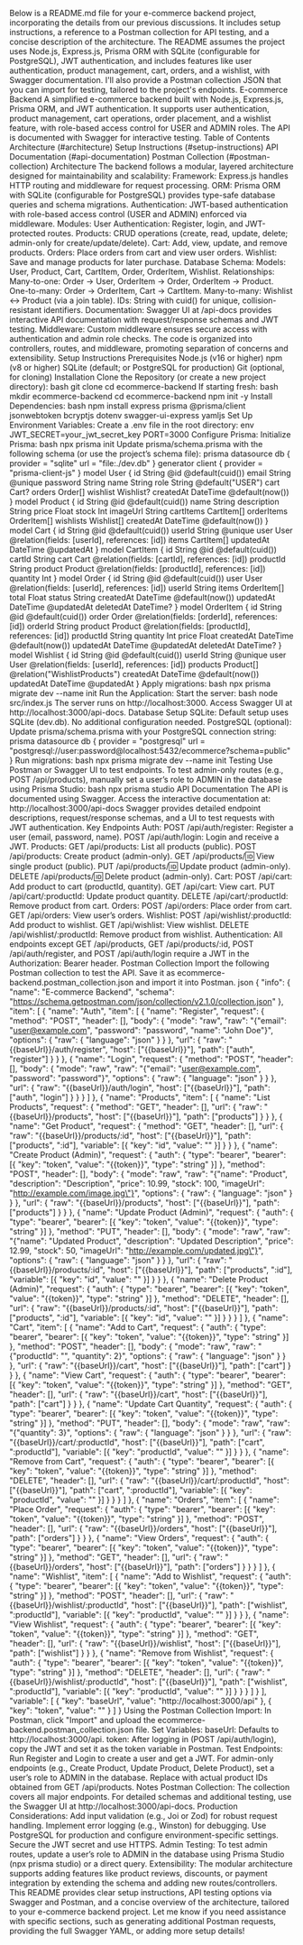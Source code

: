 Below is a README.md file for your e-commerce backend project, incorporating the details from our previous discussions. It includes setup instructions, a reference to a Postman collection for API testing, and a concise description of the architecture. The README assumes the project uses Node.js, Express.js, Prisma ORM with SQLite (configurable for PostgreSQL), JWT authentication, and includes features like user authentication, product management, cart, orders, and a wishlist, with Swagger documentation. I'll also provide a Postman collection JSON that you can import for testing, tailored to the project's endpoints.
E-commerce Backend
A simplified e-commerce backend built with Node.js, Express.js, Prisma ORM, and JWT authentication. It supports user authentication, product management, cart operations, order placement, and a wishlist feature, with role-based access control for USER and ADMIN roles. The API is documented with Swagger for interactive testing.
Table of Contents
Architecture (#architecture)
Setup Instructions (#setup-instructions)
API Documentation (#api-documentation)
Postman Collection (#postman-collection)
Architecture
The backend follows a modular, layered architecture designed for maintainability and scalability:
Framework: Express.js handles HTTP routing and middleware for request processing.
ORM: Prisma ORM with SQLite (configurable for PostgreSQL) provides type-safe database queries and schema migrations.
Authentication: JWT-based authentication with role-based access control (USER and ADMIN) enforced via middleware.
Modules:
User Authentication: Register, login, and JWT-protected routes.
Products: CRUD operations (create, read, update, delete; admin-only for create/update/delete).
Cart: Add, view, update, and remove products.
Orders: Place orders from cart and view user orders.
Wishlist: Save and manage products for later purchase.
Database Schema:
Models: User, Product, Cart, CartItem, Order, OrderItem, Wishlist.
Relationships:
Many-to-one: Order → User, OrderItem → Order, OrderItem → Product.
One-to-many: Order → OrderItem, Cart → CartItem.
Many-to-many: Wishlist ↔ Product (via a join table).
IDs: String with cuid() for unique, collision-resistant identifiers.
Documentation: Swagger UI at /api-docs provides interactive API documentation with request/response schemas and JWT testing.
Middleware: Custom middleware ensures secure access with authentication and admin role checks.
The code is organized into controllers, routes, and middleware, promoting separation of concerns and extensibility.
Setup Instructions
Prerequisites
Node.js (v16 or higher)
npm (v8 or higher)
SQLite (default; or PostgreSQL for production)
Git (optional, for cloning)
Installation
Clone the Repository (or create a new project directory):
bash
git clone <repository-url>
cd ecommerce-backend
If starting fresh:
bash
mkdir ecommerce-backend
cd ecommerce-backend
npm init -y
Install Dependencies:
bash
npm install express prisma @prisma/client jsonwebtoken bcryptjs dotenv swagger-ui-express yamljs
Set Up Environment Variables:
Create a .env file in the root directory:
env
JWT_SECRET=your_jwt_secret_key
PORT=3000
Configure Prisma:
Initialize Prisma:
bash
npx prisma init
Update prisma/schema.prisma with the following schema (or use the project’s schema file):
prisma
datasource db {
  provider = "sqlite"
  url      = "file:./dev.db"
}
generator client {
  provider = "prisma-client-js"
}
model User {
  id        String      @id @default(cuid())
  email     String      @unique
  password  String
  name      String
  role      String      @default("USER")
  cart      Cart?
  orders    Order[]
  wishlist  Wishlist?
  createdAt DateTime    @default(now())
}
model Product {
  id          String      @id @default(cuid())
  name        String
  description String
  price       Float
  stock       Int
  imageUrl    String
  cartItems   CartItem[]
  orderItems  OrderItem[]
  wishlists   Wishlist[]
  createdAt   DateTime    @default(now())
}
model Cart {
  id        String      @id @default(cuid())
  userId    String      @unique
  user      User        @relation(fields: [userId], references: [id])
  items     CartItem[]
  updatedAt DateTime    @updatedAt
}
model CartItem {
  id        String   @id @default(cuid())
  cartId    String
  cart      Cart     @relation(fields: [cartId], references: [id])
  productId String
  product   Product  @relation(fields: [productId], references: [id])
  quantity  Int
}
model Order {
  id        String      @id @default(cuid())
  user      User        @relation(fields: [userId], references: [id])
  userId    String
  items     OrderItem[]
  total     Float
  status    String
  createdAt DateTime    @default(now())
  updatedAt DateTime    @updatedAt
  deletedAt DateTime?
}
model OrderItem {
  id        String    @id @default(cuid())
  order     Order     @relation(fields: [orderId], references: [id])
  orderId   String
  product   Product   @relation(fields: [productId], references: [id])
  productId String
  quantity  Int
  price     Float
  createdAt DateTime  @default(now())
  updatedAt DateTime  @updatedAt
  deletedAt DateTime?
}
model Wishlist {
  id        String      @id @default(cuid())
  userId    String      @unique
  user      User        @relation(fields: [userId], references: [id])
  products  Product[]   @relation("WishlistProducts")
  createdAt DateTime    @default(now())
  updatedAt DateTime    @updatedAt
}
Apply migrations:
bash
npx prisma migrate dev --name init
Run the Application:
Start the server:
bash
node src/index.js
The server runs on http://localhost:3000. Access Swagger UI at http://localhost:3000/api-docs.
Database Setup
SQLite: Default setup uses SQLite (dev.db). No additional configuration needed.
PostgreSQL (optional):
Update prisma/schema.prisma with your PostgreSQL connection string:
prisma
datasource db {
  provider = "postgresql"
  url      = "postgresql://user:password@localhost:5432/ecommerce?schema=public"
}
Run migrations:
bash
npx prisma migrate dev --name init
Testing
Use Postman or Swagger UI to test endpoints.
To test admin-only routes (e.g., POST /api/products), manually set a user’s role to ADMIN in the database using Prisma Studio:
bash
npx prisma studio
API Documentation
The API is documented using Swagger. Access the interactive documentation at:
http://localhost:3000/api-docs
Swagger provides detailed endpoint descriptions, request/response schemas, and a UI to test requests with JWT authentication.
Key Endpoints
Auth:
POST /api/auth/register: Register a user (email, password, name).
POST /api/auth/login: Login and receive a JWT.
Products:
GET /api/products: List all products (public).
POST /api/products: Create product (admin-only).
GET /api/products/:id: View single product (public).
PUT /api/products/:id: Update product (admin-only).
DELETE /api/products/:id: Delete product (admin-only).
Cart:
POST /api/cart: Add product to cart (productId, quantity).
GET /api/cart: View cart.
PUT /api/cart/:productId: Update product quantity.
DELETE /api/cart/:productId: Remove product from cart.
Orders:
POST /api/orders: Place order from cart.
GET /api/orders: View user’s orders.
Wishlist:
POST /api/wishlist/:productId: Add product to wishlist.
GET /api/wishlist: View wishlist.
DELETE /api/wishlist/:productId: Remove product from wishlist.
Authentication: All endpoints except GET /api/products, GET /api/products/:id, POST /api/auth/register, and POST /api/auth/login require a JWT in the Authorization: Bearer <token> header.
Postman Collection
Import the following Postman collection to test the API. Save it as ecommerce-backend.postman_collection.json and import it into Postman.
json
{
  "info": {
    "name": "E-commerce Backend",
    "schema": "https://schema.getpostman.com/json/collection/v2.1.0/collection.json"
  },
  "item": [
    {
      "name": "Auth",
      "item": [
        {
          "name": "Register",
          "request": {
            "method": "POST",
            "header": [],
            "body": {
              "mode": "raw",
              "raw": "{\"email\": \"user@example.com\", \"password\": \"password\", \"name\": \"John Doe\"}",
              "options": { "raw": { "language": "json" } }
            },
            "url": {
              "raw": "{{baseUrl}}/auth/register",
              "host": ["{{baseUrl}}"],
              "path": ["auth", "register"]
            }
          }
        },
        {
          "name": "Login",
          "request": {
            "method": "POST",
            "header": [],
            "body": {
              "mode": "raw",
              "raw": "{\"email\": \"user@example.com\", \"password\": \"password\"}",
              "options": { "raw": { "language": "json" } }
            },
            "url": {
              "raw": "{{baseUrl}}/auth/login",
              "host": ["{{baseUrl}}"],
              "path": ["auth", "login"]
            }
          }
        }
      ]
    },
    {
      "name": "Products",
      "item": [
        {
          "name": "List Products",
          "request": {
            "method": "GET",
            "header": [],
            "url": {
              "raw": "{{baseUrl}}/products",
              "host": ["{{baseUrl}}"],
              "path": ["products"]
            }
          }
        },
        {
          "name": "Get Product",
          "request": {
            "method": "GET",
            "header": [],
            "url": {
              "raw": "{{baseUrl}}/products/:id",
              "host": ["{{baseUrl}}"],
              "path": ["products", ":id"],
              "variable": [{ "key": "id", "value": "<productId>" }]
            }
          }
        },
        {
          "name": "Create Product (Admin)",
          "request": {
            "auth": { "type": "bearer", "bearer": [{ "key": "token", "value": "{{token}}", "type": "string" }] },
            "method": "POST",
            "header": [],
            "body": {
              "mode": "raw",
              "raw": "{\"name\": \"Product\", \"description\": \"Description\", \"price\": 10.99, \"stock\": 100, \"imageUrl\": \"http://example.com/image.jpg\"}",
              "options": { "raw": { "language": "json" } }
            },
            "url": {
              "raw": "{{baseUrl}}/products",
              "host": ["{{baseUrl}}"],
              "path": ["products"]
            }
          }
        },
        {
          "name": "Update Product (Admin)",
          "request": {
            "auth": { "type": "bearer", "bearer": [{ "key": "token", "value": "{{token}}", "type": "string" }] },
            "method": "PUT",
            "header": [],
            "body": {
              "mode": "raw",
              "raw": "{\"name\": \"Updated Product\", \"description\": \"Updated Description\", \"price\": 12.99, \"stock\": 50, \"imageUrl\": \"http://example.com/updated.jpg\"}",
              "options": { "raw": { "language": "json" } }
            },
            "url": {
              "raw": "{{baseUrl}}/products/:id",
              "host": ["{{baseUrl}}"],
              "path": ["products", ":id"],
              "variable": [{ "key": "id", "value": "<productId>" }]
            }
          }
        },
        {
          "name": "Delete Product (Admin)",
          "request": {
            "auth": { "type": "bearer", "bearer": [{ "key": "token", "value": "{{token}}", "type": "string" }] },
            "method": "DELETE",
            "header": [],
            "url": {
              "raw": "{{baseUrl}}/products/:id",
              "host": ["{{baseUrl}}"],
              "path": ["products", ":id"],
              "variable": [{ "key": "id", "value": "<productId>" }]
            }
          }
        }
      ]
    },
    {
      "name": "Cart",
      "item": [
        {
          "name": "Add to Cart",
          "request": {
            "auth": { "type": "bearer", "bearer": [{ "key": "token", "value": "{{token}}", "type": "string" }] },
            "method": "POST",
            "header": [],
            "body": {
              "mode": "raw",
              "raw": "{\"productId\": \"<productId>\", \"quantity\": 2}",
              "options": { "raw": { "language": "json" } }
            },
            "url": {
              "raw": "{{baseUrl}}/cart",
              "host": ["{{baseUrl}}"],
              "path": ["cart"]
            }
          }
        },
        {
          "name": "View Cart",
          "request": {
            "auth": { "type": "bearer", "bearer": [{ "key": "token", "value": "{{token}}", "type": "string" }] },
            "method": "GET",
            "header": [],
            "url": {
              "raw": "{{baseUrl}}/cart",
              "host": ["{{baseUrl}}"],
              "path": ["cart"]
            }
          }
        },
        {
          "name": "Update Cart Quantity",
          "request": {
            "auth": { "type": "bearer", "bearer": [{ "key": "token", "value": "{{token}}", "type": "string" }] },
            "method": "PUT",
            "header": [],
            "body": {
              "mode": "raw",
              "raw": "{\"quantity\": 3}",
              "options": { "raw": { "language": "json" } }
            },
            "url": {
              "raw": "{{baseUrl}}/cart/:productId",
              "host": ["{{baseUrl}}"],
              "path": ["cart", ":productId"],
              "variable": [{ "key": "productId", "value": "<productId>" }]
            }
          }
        },
        {
          "name": "Remove from Cart",
          "request": {
            "auth": { "type": "bearer", "bearer": [{ "key": "token", "value": "{{token}}", "type": "string" }] },
            "method": "DELETE",
            "header": [],
            "url": {
              "raw": "{{baseUrl}}/cart/:productId",
              "host": ["{{baseUrl}}"],
              "path": ["cart", ":productId"],
              "variable": [{ "key": "productId", "value": "<productId>" }]
            }
          }
        }
      ]
    },
    {
      "name": "Orders",
      "item": [
        {
          "name": "Place Order",
          "request": {
            "auth": { "type": "bearer", "bearer": [{ "key": "token", "value": "{{token}}", "type": "string" }] },
            "method": "POST",
            "header": [],
            "url": {
              "raw": "{{baseUrl}}/orders",
              "host": ["{{baseUrl}}"],
              "path": ["orders"]
            }
          }
        },
        {
          "name": "View Orders",
          "request": {
            "auth": { "type": "bearer", "bearer": [{ "key": "token", "value": "{{token}}", "type": "string" }] },
            "method": "GET",
            "header": [],
            "url": {
              "raw": "{{baseUrl}}/orders",
              "host": ["{{baseUrl}}"],
              "path": ["orders"]
            }
          }
        }
      ]
    },
    {
      "name": "Wishlist",
      "item": [
        {
          "name": "Add to Wishlist",
          "request": {
            "auth": { "type": "bearer", "bearer": [{ "key": "token", "value": "{{token}}", "type": "string" }] },
            "method": "POST",
            "header": [],
            "url": {
              "raw": "{{baseUrl}}/wishlist/:productId",
              "host": ["{{baseUrl}}"],
              "path": ["wishlist", ":productId"],
              "variable": [{ "key": "productId", "value": "<productId>" }]
            }
          }
        },
        {
          "name": "View Wishlist",
          "request": {
            "auth": { "type": "bearer", "bearer": [{ "key": "token", "value": "{{token}}", "type": "string" }] },
            "method": "GET",
            "header": [],
            "url": {
              "raw": "{{baseUrl}}/wishlist",
              "host": ["{{baseUrl}}"],
              "path": ["wishlist"]
            }
          }
        },
        {
          "name": "Remove from Wishlist",
          "request": {
            "auth": { "type": "bearer", "bearer": [{ "key": "token", "value": "{{token}}", "type": "string" }] },
            "method": "DELETE",
            "header": [],
            "url": {
              "raw": "{{baseUrl}}/wishlist/:productId",
              "host": ["{{baseUrl}}"],
              "path": ["wishlist", ":productId"],
              "variable": [{ "key": "productId", "value": "<productId>" }]
            }
          }
        }
      ]
    }
  ],
  "variable": [
    { "key": "baseUrl", "value": "http://localhost:3000/api" },
    { "key": "token", "value": "<your-jwt-token>" }
  ]
}
Using the Postman Collection
Import:
In Postman, click "Import" and upload the ecommerce-backend.postman_collection.json file.
Set Variables:
baseUrl: Defaults to http://localhost:3000/api.
token: After logging in (POST /api/auth/login), copy the JWT and set it as the token variable in Postman.
Test Endpoints:
Run Register and Login to create a user and get a JWT.
For admin-only endpoints (e.g., Create Product, Update Product, Delete Product), set a user’s role to ADMIN in the database.
Replace <productId> with actual product IDs obtained from GET /api/products.
Notes
Postman Collection: The collection covers all major endpoints. For detailed schemas and additional testing, use the Swagger UI at http://localhost:3000/api-docs.
Production Considerations:
Add input validation (e.g., Joi or Zod) for robust request handling.
Implement error logging (e.g., Winston) for debugging.
Use PostgreSQL for production and configure environment-specific settings.
Secure the JWT secret and use HTTPS.
Admin Testing: To test admin routes, update a user’s role to ADMIN in the database using Prisma Studio (npx prisma studio) or a direct query.
Extensibility: The modular architecture supports adding features like product reviews, discounts, or payment integration by extending the schema and adding new routes/controllers.
This README provides clear setup instructions, API testing options via Swagger and Postman, and a concise overview of the architecture, tailored to your e-commerce backend project. Let me know if you need assistance with specific sections, such as generating additional Postman requests, providing the full Swagger YAML, or adding more setup details!